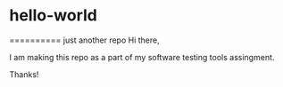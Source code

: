 # hello-world
==========
just another repo
Hi there,

I am making this repo as a part of my software testing tools assingment.

Thanks!
